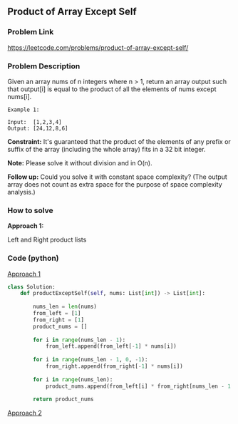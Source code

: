 ## Product of Array Except Self

### Problem Link

https://leetcode.com/problems/product-of-array-except-self/

### Problem Description 

Given an array nums of n integers where n > 1,  return an array output such that output[i] is equal to the product of all the elements of nums except nums[i].

```
Example 1: 

Input:  [1,2,3,4]
Output: [24,12,8,6]

```

**Constraint:** It's guaranteed that the product of the elements of any prefix or suffix of the array (including the whole array) fits in a 32 bit integer.

**Note:** Please solve it without division and in O(n).

**Follow up:**
Could you solve it with constant space complexity? (The output array does not count as extra space for the purpose of space complexity analysis.)


### How to solve 

**Approach 1:** 

Left and Right product lists

### Code (python)

[Approach 1](https://github.com/yanray/leetcode/blob/master/medium/0238Product_of_Array_Except_Self/0238Product_of_Array_Except_Self1.py)

```python
class Solution:
    def productExceptSelf(self, nums: List[int]) -> List[int]:
        
        nums_len = len(nums)
        from_left = [1]
        from_right = [1]
        product_nums = []
        
        for i in range(nums_len - 1):
            from_left.append(from_left[-1] * nums[i])
        
        for i in range(nums_len - 1, 0, -1):
            from_right.append(from_right[-1] * nums[i])
            
        for i in range(nums_len):
            product_nums.append(from_left[i] * from_right[nums_len - 1 - i])
            
        return product_nums
```


[Approach 2](https://github.com/yanray/leetcode/blob/master/medium/0238Product_of_Array_Except_Self/0238Product_of_Array_Except_Self2.py)

```python

```
